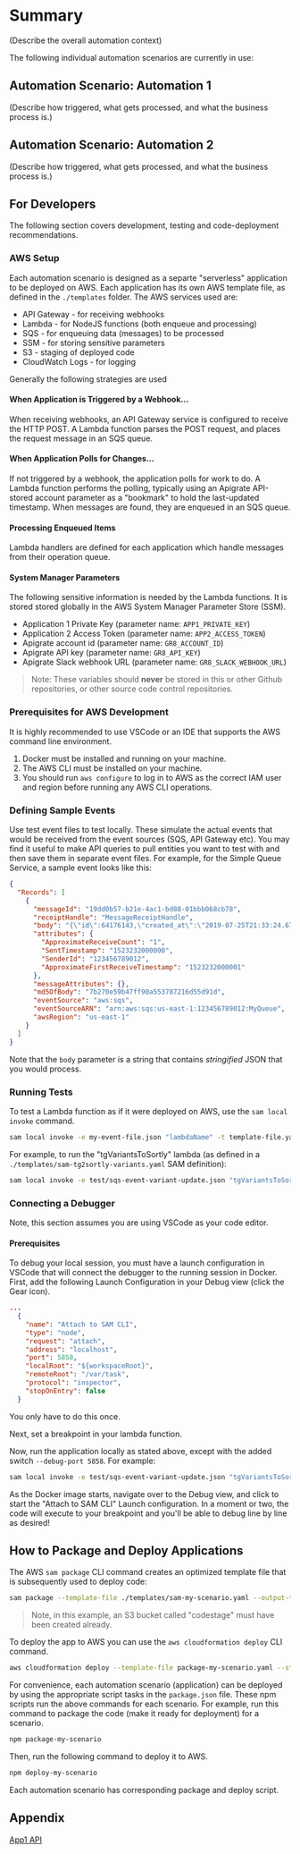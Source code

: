 # Summary

(Describe the overall automation context)

The following individual automation scenarios are currently in use:

## Automation Scenario: Automation 1

(Describe how triggered, what gets processed, and what the business process is.)

## Automation Scenario: Automation 2

(Describe how triggered, what gets processed, and what the business process is.)


## For Developers
The following section covers development, testing and code-deployment recommendations.

### AWS Setup

Each automation scenario is designed as a separte "serverless" application to be deployed on AWS. Each application has its own AWS template file, as defined in the `./templates` folder. The AWS services used are:

* API Gateway - for receiving webhooks
* Lambda - for NodeJS functions (both enqueue and processing)
* SQS - for enqueuing data (messages) to be processed
* SSM - for storing sensitive parameters
* S3 - staging of deployed code
* CloudWatch Logs - for logging

Generally the following strategies are used

#### When Application is Triggered by a Webhook...
When receiving webhooks, an API Gateway service is configured to receive the HTTP POST. A Lambda function parses the POST request, and places the request message in an SQS queue.

#### When Application Polls for Changes...
If not triggered by a webhook, the application polls for work to do. A Lambda function performs the polling, typically using an Apigrate API-stored account parameter as a "bookmark" to hold the last-updated timestamp. When messages are found, they are enqueued in an SQS queue.

#### Processing Enqueued Items
Lambda handlers are defined for each application which handle messages from their operation queue. 

#### System Manager Parameters

The following sensitive information is needed by the Lambda functions. It is stored stored globally in the AWS System Manager Parameter Store (SSM).

* Application 1 Private Key (parameter name: `APP1_PRIVATE_KEY`)
* Application 2 Access Token (parameter name: `APP2_ACCESS_TOKEN`)
* Apigrate account id (parameter name: `GR8_ACCOUNT_ID`)
* Apigrate API key (parameter name: `GR8_API_KEY`)
* Apigrate Slack webhook URL (parameter name: `GR8_SLACK_WEBHOOK_URL`)

> Note: These variables should **never** be stored in this or other Github repositories, or other source code control repositories.

### Prerequisites for AWS Development
It is highly recommended to use VSCode or an IDE that supports the AWS command line environment.
1. Docker must be installed and running on your machine.
1. The AWS CLI must be installed on your machine.
1. You should run `aws configure` to log in to AWS as the correct IAM user and region before running any AWS CLI operations.

### Defining Sample Events
Use test event files to test locally. These simulate the actual events that would be received from the event sources (SQS, API Gateway etc). You may find it useful to make API queries to pull entities you want to test with and then save them in separate event files. For example, for the Simple Queue Service, a sample event looks like this:

```json
{
  "Records": [
    {
      "messageId": "19dd0b57-b21e-4ac1-bd88-01bbb068cb78",
      "receiptHandle": "MessageReceiptHandle",
      "body": "{\"id\":64176143,\"created_at\":\"2019-07-25T21:33:24.673Z\",\"updated_at\":\"2019-09-11T20:07:29.687Z\",...omitted for brevity...}",
      "attributes": {
        "ApproximateReceiveCount": "1",
        "SentTimestamp": "1523232000000",
        "SenderId": "123456789012",
        "ApproximateFirstReceiveTimestamp": "1523232000001"
      },
      "messageAttributes": {},
      "md5OfBody": "7b270e59b47ff90a553787216d55d91d",
      "eventSource": "aws:sqs",
      "eventSourceARN": "arn:aws:sqs:us-east-1:123456789012:MyQueue",
      "awsRegion": "us-east-1"
    }
  ]
}
```
Note that the `body` parameter is a string that contains *stringified* JSON that you would process.

### Running Tests

To test a Lambda function as if it were deployed on AWS, use the `sam local invoke` command. 

```bash
sam local invoke -e my-event-file.json "lambdaName" -t template-file.yaml 
```

For example, to run the "tgVariantsToSortly" lambda (as defined in a `./templates/sam-tg2sortly-variants.yaml` SAM definition):

```bash
sam local invoke -e test/sqs-event-variant-update.json "tgVariantsToSortly" -t ./templates/sam-tg2sortly-variants.yaml
```

### Connecting a Debugger

Note, this section assumes you are using VSCode as your code editor.

#### Prerequisites

To debug your local session, you must have a launch configuration in VSCode that will connect the debugger to the running session in Docker.
First, add the following Launch Configuration in your Debug view (click the Gear icon).

```json
...
  {
    "name": "Attach to SAM CLI",
    "type": "node",
    "request": "attach",
    "address": "localhost",
    "port": 5858,
    "localRoot": "${workspaceRoot}",
    "remoteRoot": "/var/task",
    "protocol": "inspector",
    "stopOnEntry": false
  }
```
You only have to do this once.

Next, set a breakpoint in your lambda function.

Now, run the application locally as stated above, except with the added switch `--debug-port 5858`. For example:

```bash
sam local invoke -e test/sqs-event-variant-update.json "tgVariantsToSortly" -t ./templates/sam-tg2sortly-variants.yaml --debug-port 5858
```

As the Docker image starts, navigate over to the Debug view, and click to start the "Attach to SAM CLI"  Launch configuration. In a moment or two, the code will execute to your breakpoint and you'll be able to debug line by line as desired!

## How to Package and Deploy Applications
The AWS `sam package` CLI command creates an optimized template file that is subsequently used to deploy code:
```bash
sam package --template-file ./templates/sam-my-scenario.yaml --output-template-file package-my-scenario.yaml --s3-bucket codestage
```
> Note, in this example, an S3 bucket called "codestage" must have been created already.

To deploy the app to AWS you can use the `aws cloudformation deploy` CLI command.
```bash
aws cloudformation deploy --template-file package-my-scenario.yaml --stack-name my-scenario
```

For convenience, each automation scenario (application) can be deployed by using the appropriate script tasks in the `package.json` file. These npm scripts run the above commands for each scenario. For example, run this command to package the code (make it ready for deployment) for a scenario.
```bash 
npm package-my-scenario
``` 
Then, run the following command to deploy it to AWS.
```bash 
npm deploy-my-scenario
```

Each automation scenario has corresponding package and deploy script.


## Appendix

[App1 API](https://api.app1example.com)
